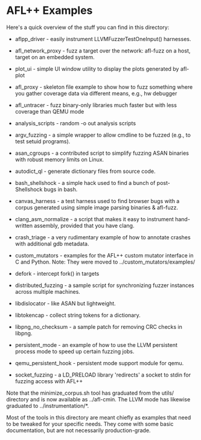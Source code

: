 # AFL++ Examples

Here's a quick overview of the stuff you can find in this directory:

- aflpp_driver - easily instrument LLVMFuzzerTestOneInput()
  harnesses.

- afl_network_proxy - fuzz a target over the network: afl-fuzz on
  a host, target on an embedded system.

- plot_ui - simple UI window utility to display the
  plots generated by afl-plot

- afl_proxy - skeleton file example to show how to fuzz
  something where you gather coverage data via
  different means, e.g., hw debugger

- afl_untracer - fuzz binary-only libraries much faster but with
  less coverage than QEMU mode

- analysis_scripts - random -o out analysis scripts

- argv_fuzzing - a simple wrapper to allow cmdline to be fuzzed
  (e.g., to test setuid programs).

- asan_cgroups - a contributed script to simplify fuzzing ASAN
  binaries with robust memory limits on Linux.

- autodict_ql - generate dictionary files from source code.

- bash_shellshock - a simple hack used to find a bunch of
  post-Shellshock bugs in bash.

- canvas_harness - a test harness used to find browser bugs with a
  corpus generated using simple image parsing
  binaries & afl-fuzz.

- clang_asm_normalize - a script that makes it easy to instrument
  hand-written assembly, provided that you have clang.

- crash_triage - a very rudimentary example of how to annotate crashes
  with additional gdb metadata.

- custom_mutators - examples for the AFL++ custom mutator interface in
  C and Python. Note: They were moved to
  ../custom_mutators/examples/

- defork - intercept fork() in targets

- distributed_fuzzing - a sample script for synchronizing fuzzer instances
  across multiple machines.

- libdislocator - like ASAN but lightweight.

- libtokencap - collect string tokens for a dictionary.

- libpng_no_checksum - a sample patch for removing CRC checks in libpng.

- persistent_mode - an example of how to use the LLVM persistent process
  mode to speed up certain fuzzing jobs.

- qemu_persistent_hook - persistent mode support module for qemu.

- socket_fuzzing - a LD_PRELOAD library 'redirects' a socket to stdin
  for fuzzing access with AFL++

Note that the minimize_corpus.sh tool has graduated from the utils/
directory and is now available as ../afl-cmin. The LLVM mode has likewise
graduated to ../instrumentation/*.

Most of the tools in this directory are meant chiefly as examples that need to
be tweaked for your specific needs. They come with some basic documentation,
but are not necessarily production-grade.
